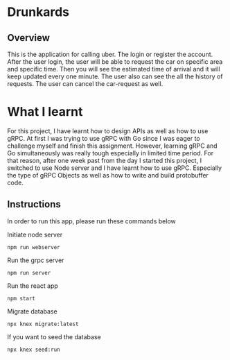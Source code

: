 # Drunkards

## Overview
This is the application for calling uber. The login or register the account. After the user login, the user will be able to request the car on specific area and specific time. Then you will see the estimated time of arrival and it will keep updated every one minute. The user also can see the all the history of requests. The user can cancel the car-request as well.




# What I learnt
For this project, I have learnt how to design APIs as well as how to use gRPC. At first I was trying to use gRPC with Go since I was eager to challenge myself and finish this assignment. However, learning gRPC and Go simultaneously was really tough especially in limited time period. For that reason, after one week past from the day I started this project, I switched to use Node server and I have learnt how to use gRPC. Especially the type of gRPC Objects as well as how to write and build protobuffer code. 

## Instructions
In order to run this app, please run these commands below

Initiate node server
```
npm run webserver
```

Run the grpc server
```
npm run server
```

Run the react app
```
npm start
```

Migrate database
```
npx knex migrate:latest
```
If you want to seed the database
```
npx knex seed:run   
```


